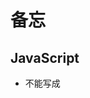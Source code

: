 # 备忘

## JavaScript

* <script src=""></script> 不能写成 <script src=""/>


## CSS

* 引入css
  * <link href="./main.css" rel="stylesheet"/>
  *内嵌<style></style>

* margin 重合的部分，取最大的
 
## html 标签 和属性

* 组件是顺序渲染的,如果有脚本，也会按照顺序执行（index.html）
* href 
	* 默认是本页跳转
	* 如果想要在新tab打开 则要加 target="_blank" 
* <pre>标签中的内容会保持原状，空格和换行会保持，且不会wrap
